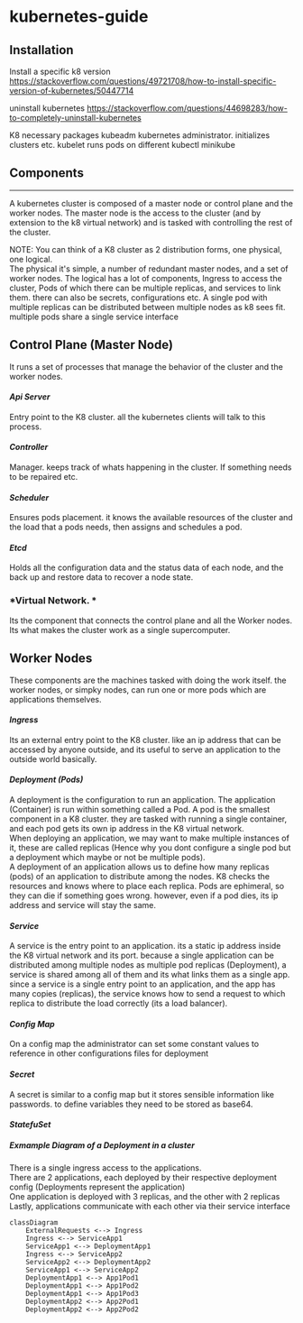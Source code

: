 # **kubernetes-guide**

## **Installation**

Install a specific k8 version
https://stackoverflow.com/questions/49721708/how-to-install-specific-version-of-kubernetes/50447714

uninstall kubernetes
https://stackoverflow.com/questions/44698283/how-to-completely-uninstall-kubernetes

K8 necessary packages
kubeadm kubernetes administrator. initializes clusters etc.
kubelet  runs pods on different 
kubectl
minikube

## **Components**
---
A kubernetes cluster is composed of a master node or control plane and the worker nodes. The master node is the access to the cluster (and by extension to the k8 virtual network) and is tasked with controlling the rest of the cluster. <br>

NOTE: You can think of a K8 cluster as 2 distribution forms, one physical, one logical.<br>
The physical it's simple, a number of redundant master nodes, and a set of worker nodes.
The logical has a lot of components, Ingress to access the cluster, Pods of which there can be multiple replicas,  and services to link them. there can also be secrets, configurations etc.
A single pod with multiple replicas can be distributed between multiple nodes as k8 sees fit. <br>
multiple pods share a single service interface


## Control Plane (Master Node)
It runs a set of processes that manage the behavior of the cluster and the worker nodes. 

#### *Api Server* 
Entry point to the K8 cluster. all the kubernetes clients will talk to this process.
#### *Controller*
Manager. keeps track of whats happening in the cluster. If something needs to be repaired etc.
#### *Scheduler* 
Ensures pods placement. it knows the available resources of the cluster and the load that a pods needs, then assigns and schedules a pod.
#### *Etcd*
Holds all the configuration data and the status data of each node, and the back up and restore data to recover a node state.
### *Virtual Network. *
Its the component that connects the control plane and all the Worker nodes. Its what makes the cluster work as a single supercomputer.

## Worker Nodes
These components are the machines tasked with doing the work itself. the worker nodes, or simpky nodes, can run one or more pods which are applications themselves.
#### *Ingress*
Its an external entry point to the K8 cluster. like an ip address that can be accessed by anyone outside, and its useful to serve an application to the outside world basically.
#### *Deployment (Pods)*
A deployment is the configuration to run an application. The application (Container) is run within something called a Pod.
A pod is the smallest component in a K8 cluster. they are tasked with running a single container, and each pod gets its own ip address in the K8 virtual network. <br>
When deploying an application, we may want to make multiple instances of it, these are called replicas (Hence why you dont configure a single pod but a deployment which maybe or not be multiple pods). <br>
A deployment of an application allows us to define how many replicas (pods) of an application to distribute among the nodes. K8 checks the resources and knows where to place each replica.
Pods are ephimeral, so they can die if something goes wrong. however, even if a pod dies, its ip address and service will stay the same. 
#### *Service*
A service is the entry point to an application. its a static ip address inside the K8 virtual network and its port. because a single application can be distributed among multiple nodes as multiple pod replicas (Deployment), a service is shared among all of them and its what links them as a single app. since a service is a single entry point to an application, and the app has many copies (replicas), the service knows how to send a request to which replica to distribute the load correctly (its a load balancer).
#### *Config Map*
On a config map the administrator can set some constant values to reference in other configurations files for deployment
#### *Secret*
A secret is similar to a config map but it stores sensible information like passwords. to define variables they need to be stored as base64.
#### *StatefuSet*

##### *Exmample Diagram of a Deployment in a cluster*
There is a single ingress access to the applications.<br>
There are 2 applications, each deployed by their respective deployment config (Deployments represent the application)<br>
One application is deployed with 3 replicas, and the other with 2 replicas
Lastly, applications communicate with each other via their service interface

```mermaid
classDiagram
    ExternalRequests <--> Ingress 
    Ingress <--> ServiceApp1
    ServiceApp1 <--> DeploymentApp1
    Ingress <--> ServiceApp2
    ServiceApp2 <--> DeploymentApp2
    ServiceApp1 <--> ServiceApp2
    DeploymentApp1 <--> App1Pod1
    DeploymentApp1 <--> App1Pod2
    DeploymentApp1 <--> App1Pod3
    DeploymentApp2 <--> App2Pod1
    DeploymentApp2 <--> App2Pod2
```
